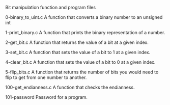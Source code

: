 Bit manipulation function and program files

0-binary_to_uint.c
A function that converts a binary number to an unsigned int

1-print_binary.c
A function that prints the binary representation of a number.

2-get_bit.c
A function that returns the value of a bit at a given index.

3-set_bit.c
A function that sets the value of a bit to 1 at a given index.

4-clear_bit.c
A function that sets the value of a bit to 0 at a given index.

5-flip_bits.c
A function that returns the number of bits you would need to flip to get from one number to another.

100-get_endianness.c
A function that checks the endianness.

101-password
Password for a program.
